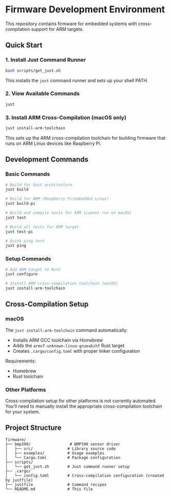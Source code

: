 # Firmware Development Environment

This repository contains firmware for embedded systems with cross-compilation support for ARM targets.

## Quick Start

### 1. Install Just Command Runner

```bash
bash scripts/get_just.sh
```

This installs the `just` command runner and sets up your shell PATH.

### 2. View Available Commands

```bash
just
```

### 3. Install ARM Cross-Compilation (macOS only)

```bash
just install-arm-toolchain
```

This sets up the ARM cross-compilation toolchain for building firmware that runs on ARM Linux devices like Raspberry Pi.

## Development Commands

### Basic Commands

```bash
# Build for host architecture
just build

# Build for ARM (Raspberry Pi/embedded Linux)
just build-pi

# Build and compile tests for ARM (cannot run on macOS)
just test

# Build all tests for ARM target
just test-pi

# Quick ping test
just ping
```

### Setup Commands

```bash
# Add ARM target to Rust
just configure

# Install ARM cross-compilation toolchain (macOS)
just install-arm-toolchain
```

## Cross-Compilation Setup

### macOS

The `just install-arm-toolchain` command automatically:
- Installs ARM GCC toolchain via Homebrew
- Adds the `armv7-unknown-linux-gnueabihf` Rust target
- Creates `.cargo/config.toml` with proper linker configuration

Requirements:
- Homebrew
- Rust toolchain

### Other Platforms

Cross-compilation setup for other platforms is not currently automated. You'll need to manually install the appropriate cross-compilation toolchain for your system.

## Project Structure

```
firmware/
├── bmp390/                 # BMP390 sensor driver
│   ├── src/               # Library source code
│   ├── examples/          # Usage examples
│   └── Cargo.toml         # Package configuration
├── scripts/
│   └── get_just.sh        # Just command runner setup
├── .cargo/
│   └── config.toml        # Cross-compilation configuration (created by justfile)
├── justfile               # Command recipes
└── README.md              # This file
```
